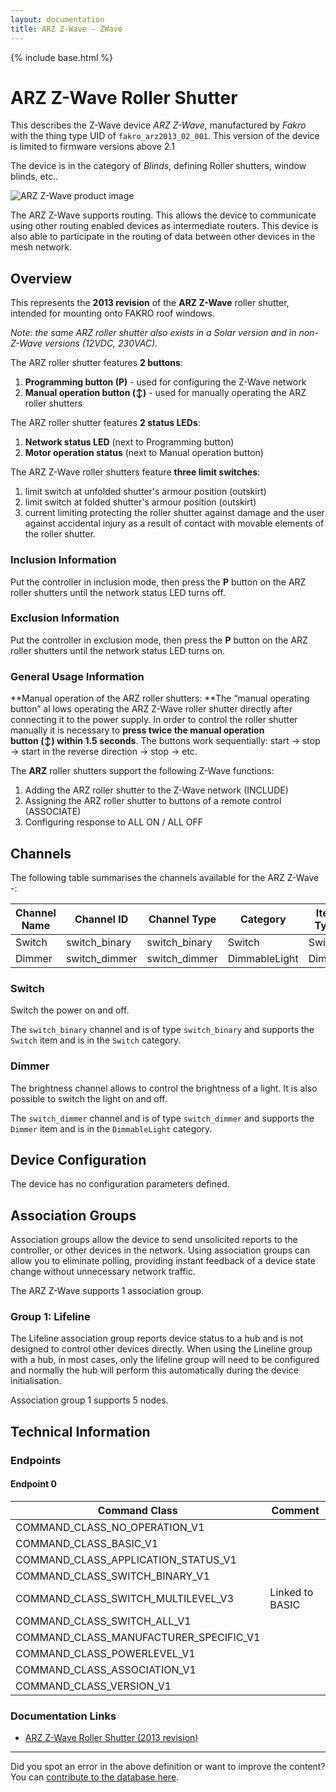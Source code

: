 ```yaml
---
layout: documentation
title: ARZ Z-Wave - ZWave
---
```


{% include base.html %}

# ARZ Z-Wave Roller Shutter
This describes the Z-Wave device *ARZ Z-Wave*, manufactured by *Fakro* with the thing type UID of ```fakro_arz2013_02_001```.
This version of the device is limited to firmware versions above 2.1

The device is in the category of *Blinds*, defining Roller shutters, window blinds, etc..

![ARZ Z-Wave product image](https://www.cd-jackson.com/zwave_device_uploads/1036/1036_default.jpg)


The ARZ Z-Wave supports routing. This allows the device to communicate using other routing enabled devices as intermediate routers.  This device is also able to participate in the routing of data between other devices in the mesh network.

## Overview

This represents the **2013 revision** of the **ARZ Z-Wave** roller shutter, intended for mounting onto FAKRO roof windows.

_Note: the same ARZ roller shutter also exists in a Solar version and in non-Z-Wave versions (12VDC, 230VAC)._

The ARZ roller shutter features **2 buttons**:

  1. **Programming button (P)** - used for configuring the Z-Wave network
  2. **Manual operation button (↕️)** - used for manually operating the ARZ roller shutters

The ARZ roller shutter features **2 status LEDs**:

  1. **Network status LED** (next to Programming button)
  2. **Motor operation status** (next to Manual operation button)

The ARZ Z-Wave roller shutters feature **three limit switches**:

  1. limit switch at unfolded shutter's armour position (outskirt)
  2. limit switch at folded shutter's armour position (outskirt)
  3. current limiting protecting the roller shutter against damage and the user against accidental injury as a result of contact with movable elements of the roller shutter.

### Inclusion Information

Put the controller in inclusion mode, then press the **P** button on the ARZ roller shutters until the network status LED turns off.

### Exclusion Information

Put the controller in exclusion mode, then press the **P** button on the ARZ roller shutters until the network status LED turns on.

### General Usage Information

**Manual operation of the ARZ roller shutters: **The “manual operating button” al lows operating the ARZ Z-Wave roller shutter directly after connecting it to the power supply. In order to control the roller shutter manually it is necessary to **press twice the manual operation button (↕️) within 1.5 seconds**. The buttons work sequentially: start → stop → start in the reverse direction → stop → etc.

The **ARZ** roller shutters support the following Z-Wave functions:

  1. Adding the ARZ roller shutter to the Z-Wave network (INCLUDE)
  2. Assigning the ARZ roller shutter to buttons of a remote control (ASSOCIATE)
  3. Configuring response to ALL ON / ALL OFF

## Channels

The following table summarises the channels available for the ARZ Z-Wave -:

| Channel Name | Channel ID | Channel Type | Category | Item Type |
|--------------|------------|--------------|----------|-----------|
| Switch | switch_binary | switch_binary | Switch | Switch | 
| Dimmer | switch_dimmer | switch_dimmer | DimmableLight | Dimmer | 

### Switch
Switch the power on and off.

The ```switch_binary``` channel and is of type ```switch_binary``` and supports the ```Switch``` item and is in the ```Switch``` category.

### Dimmer
The brightness channel allows to control the brightness of a light.
            It is also possible to switch the light on and off.

The ```switch_dimmer``` channel and is of type ```switch_dimmer``` and supports the ```Dimmer``` item and is in the ```DimmableLight``` category.



## Device Configuration

The device has no configuration parameters defined.

## Association Groups

Association groups allow the device to send unsolicited reports to the controller, or other devices in the network. Using association groups can allow you to eliminate polling, providing instant feedback of a device state change without unnecessary network traffic.

The ARZ Z-Wave supports 1 association group.

### Group 1: Lifeline

The Lifeline association group reports device status to a hub and is not designed to control other devices directly. When using the Lineline group with a hub, in most cases, only the lifeline group will need to be configured and normally the hub will perform this automatically during the device initialisation.
       

Association group 1 supports 5 nodes.

## Technical Information

### Endpoints

#### Endpoint 0

| Command Class | Comment |
|---------------|---------|
| COMMAND_CLASS_NO_OPERATION_V1| |
| COMMAND_CLASS_BASIC_V1| |
| COMMAND_CLASS_APPLICATION_STATUS_V1| |
| COMMAND_CLASS_SWITCH_BINARY_V1| |
| COMMAND_CLASS_SWITCH_MULTILEVEL_V3| Linked to BASIC|
| COMMAND_CLASS_SWITCH_ALL_V1| |
| COMMAND_CLASS_MANUFACTURER_SPECIFIC_V1| |
| COMMAND_CLASS_POWERLEVEL_V1| |
| COMMAND_CLASS_ASSOCIATION_V1| |
| COMMAND_CLASS_VERSION_V1| |

### Documentation Links

* [ARZ Z-Wave Roller Shutter (2013 revision)](https://www.cd-jackson.com/zwave_device_uploads/1036/ARZ-Z-WAVE-FAKRO-EN.pdf)

---

Did you spot an error in the above definition or want to improve the content?
You can [contribute to the database here](http://www.cd-jackson.com/index.php/zwave/zwave-device-database/zwave-device-list/devicesummary/1036).
